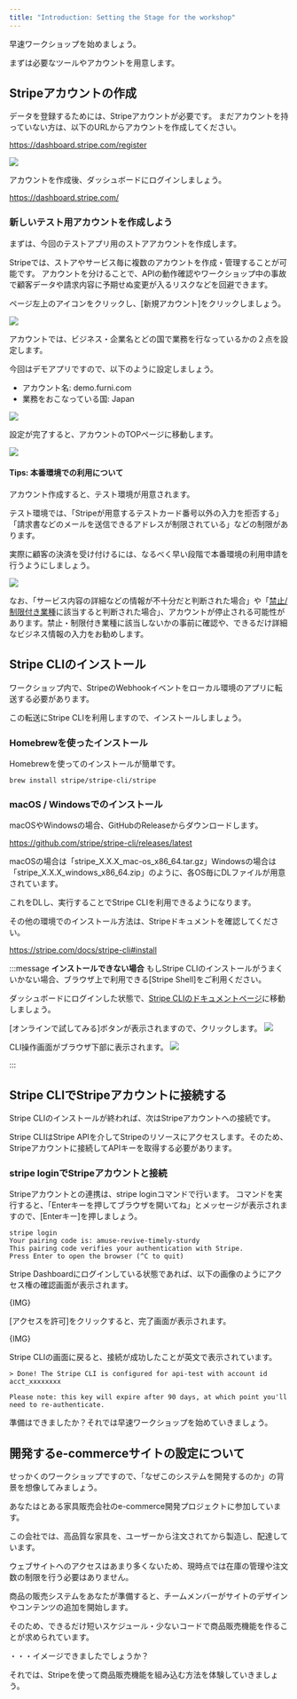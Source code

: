 ```yaml
---
title: "Introduction: Setting the Stage for the workshop"
---
```


早速ワークショップを始めましょう。

まずは必要なツールやアカウントを用意します。

## Stripeアカウントの作成

データを登録するためには、Stripeアカウントが必要です。
まだアカウントを持っていない方は、以下のURLからアカウントを作成してください。

https://dashboard.stripe.com/register

![](https://storage.googleapis.com/zenn-user-upload/939f923c3dfc-20220419.png)

アカウントを作成後、ダッシュボードにログインしましょう。

https://dashboard.stripe.com/
### 新しいテスト用アカウントを作成しよう

まずは、今回のテストアプリ用のストアアカウントを作成します。

Stripeでは、ストアやサービス毎に複数のアカウントを作成・管理することが可能です。
アカウントを分けることで、APIの動作確認やワークショップ中の事故で顧客データや請求内容に予期せぬ変更が入るリスクなどを回避できます。

ページ左上のアイコンをクリックし、[新規アカウント]をクリックしましょう。

![](https://storage.googleapis.com/zenn-user-upload/3fcedd882d34-20220419.png)

アカウントでは、ビジネス・企業名とどの国で業務を行なっているかの２点を設定します。

今回はデモアプリですので、以下のように設定しましょう。

- アカウント名: demo.furni.com
- 業務をおこなっている国: Japan

![](https://storage.googleapis.com/zenn-user-upload/7f654a649b6b-20220419.png)

設定が完了すると、アカウントのTOPページに移動します。

![](https://storage.googleapis.com/zenn-user-upload/9058b6a5d7ce-20220419.png)

#### Tips: 本番環境での利用について

アカウント作成すると、テスト環境が用意されます。

テスト環境では、「Stripeが用意するテストカード番号以外の入力を拒否する」「請求書などのメールを送信できるアドレスが制限されている」などの制限があります。

実際に顧客の決済を受け付けるには、なるべく早い段階で本番環境の利用申請を行うようにしましょう。

![](https://storage.googleapis.com/zenn-user-upload/b0d0b1a434d3-20220419.png)

なお、「サービス内容の詳細などの情報が不十分だと判断された場合」や「[禁止/制限付き業種](https://stripe.com/ja-it/legal/restricted-businesses)に該当すると判断された場合」、アカウントが停止される可能性があります。禁止・制限付き業種に該当しないかの事前に確認や、できるだけ詳細なビジネス情報の入力をお勧めします。

## Stripe CLIのインストール

ワークショップ内で、StripeのWebhookイベントをローカル環境のアプリに転送する必要があります。

この転送にStripe CLIを利用しますので、インストールしましょう。

### Homebrewを使ったインストール
Homebrewを使ってのインストールが簡単です。

```
brew install stripe/stripe-cli/stripe
```

### macOS / Windowsでのインストール
macOSやWindowsの場合、GitHubのReleaseからダウンロードします。

https://github.com/stripe/stripe-cli/releases/latest

macOSの場合は「stripe_X.X.X_mac-os_x86_64.tar.gz」Windowsの場合は「stripe_X.X.X_windows_x86_64.zip」のように、各OS毎にDLファイルが用意されています。

これをDLし、実行することでStripe CLIを利用できるようになります。

その他の環境でのインストール方法は、Stripeドキュメントを確認してください。

https://stripe.com/docs/stripe-cli#install

:::message
**インストールできない場合**
もしStripe CLIのインストールがうまくいかない場合、ブラウザ上で利用できる[Stripe Shell]をご利用ください。

ダッシュボードにログインした状態で、[Stripe CLIのドキュメントページ](https://stripe.com/docs/stripe-cli)に移動しましょう。

[オンラインで試してみる]ボタンが表示されますので、クリックします。
![](https://storage.googleapis.com/zenn-user-upload/0344d992f943-20220420.png)


CLI操作画面がブラウザ下部に表示されます。
![](https://storage.googleapis.com/zenn-user-upload/b09650f24d2e-20220420.png)

:::


## Stripe CLIでStripeアカウントに接続する

Stripe CLIのインストールが終われば、次はStripeアカウントへの接続です。

Stripe CLIはStripe APIを介してStripeのリソースにアクセスします。そのため、Stripeアカウントに接続してAPIキーを取得する必要があります。


### stripe loginでStripeアカウントと接続
Stripeアカウントとの連携は、stripe loginコマンドで行います。
コマンドを実行すると、「Enterキーを押してブラウザを開いてね」とメッセージが表示されますので、[Enterキー]を押しましょう。

```
stripe login
Your pairing code is: amuse-revive-timely-sturdy
This pairing code verifies your authentication with Stripe.
Press Enter to open the browser (^C to quit)
```

Stripe Dashboardにログインしている状態であれば、以下の画像のようにアクセス権の確認画面が表示されます。

{IMG}

[アクセスを許可]をクリックすると、完了画面が表示されます。

{IMG}

Stripe CLIの画面に戻ると、接続が成功したことが英文で表示されています。

```
> Done! The Stripe CLI is configured for api-test with account id acct_xxxxxxxx

Please note: this key will expire after 90 days, at which point you'll need to re-authenticate.
```

準備はできましたか？それでは早速ワークショップを始めていきましょう。

## 開発するe-commerceサイトの設定について

せっかくのワークショップですので、「なぜこのシステムを開発するのか」の背景を想像してみましょう。

あなたはとある家具販売会社のe-commerce開発プロジェクトに参加しています。

この会社では、高品質な家具を、ユーザーから注文されてから製造し、配達しています。

ウェブサイトへのアクセスはあまり多くないため、現時点では在庫の管理や注文数の制限を行う必要はありません。

商品の販売システムをあなたが準備すると、チームメンバーがサイトのデザインやコンテンツの追加を開始します。

そのため、できるだけ短いスケジュール・少ないコードで商品販売機能を作ることが求められています。

・・・イメージできましたでしょうか？

それでは、Stripeを使って商品販売機能を組み込む方法を体験していきましょう。